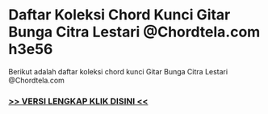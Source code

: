 
 # Daftar Koleksi Chord  Kunci Gitar Bunga Citra Lestari @Chordtela.com h3e56


Berikut adalah daftar koleksi chord  kunci Gitar Bunga Citra Lestari @Chordtela.com

###  <a href="https://shortlighzx.web.app?sq=Daftar Koleksi Chord  Kunci Gitar Bunga Citra Lestari @Chordtela.com"> >> VERSI LENGKAP KLIK DISINI << </a>
